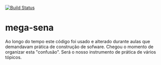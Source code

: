 [![Build Status](https://experimentos.visualstudio.com/id/_apis/build/status/kyriosdata.mega-sena)](https://experimentos.visualstudio.com/id/_build/latest?definitionId=2)

# mega-sena
Ao longo do tempo este código foi usado e alterado durante aulas que demandavam prática de construção de sofware. Chegou o momento de organizar esta "confusão". Será o nosso instrumento de prática de vários tópicos. 

